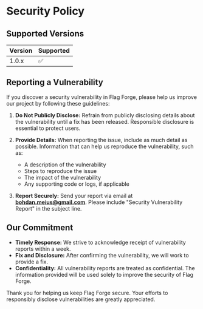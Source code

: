 # Security Policy

## Supported Versions

| Version | Supported |
|---------|-----------|
| 1.0.x   | ✅         |

## Reporting a Vulnerability

If you discover a security vulnerability in Flag Forge, please help us improve our project by following these
guidelines:

1. **Do Not Publicly Disclose:** Refrain from publicly disclosing details about the vulnerability until a fix has been
   released. Responsible disclosure is essential to protect users.
2. **Provide Details:** When reporting the issue, include as much detail as possible. Information that can help us
   reproduce the vulnerability, such as:
    - A description of the vulnerability
    - Steps to reproduce the issue
    - The impact of the vulnerability
    - Any supporting code or logs, if applicable

3. **Report Securely:** Send your report via email at [**bohdan.meius@gmail.com**](mailto:bohdan.meius@gmail.com).
   Please include "Security Vulnerability Report" in the subject line.

## Our Commitment

- **Timely Response:** We strive to acknowledge receipt of vulnerability reports within a week.
- **Fix and Disclosure:** After confirming the vulnerability, we will work to provide a fix.
- **Confidentiality:** All vulnerability reports are treated as confidential. The information provided will be used
  solely to improve the security of Flag Forge.

Thank you for helping us keep Flag Forge secure. Your efforts to responsibly disclose vulnerabilities are greatly
appreciated.
